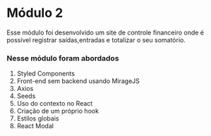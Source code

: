 # Módulo 2

Esse módulo foi desenvolvido um site de controle financeiro onde é possível registrar saídas,entradas e totalizar o seu somatório.

### Nesse módulo foram abordados

1. Styled Components
2. Front-end sem backend usando MirageJS
3. Axios
4. Seeds
5. Uso do contexto no React
6. Criação de um próprio hook
7. Estilos globais
8. React Modal

